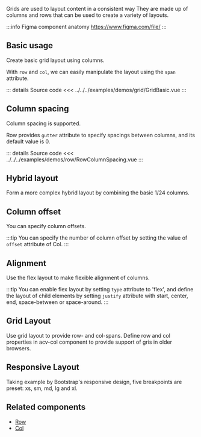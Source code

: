 Grids are used to layout content in a consistent way
They are made up of columns and rows that can be used to create a variety of layouts.

:::info Figma component anatomy
https://www.figma.com/file/
:::

## Basic usage

Create basic grid layout using columns.

With `row` and `col`, we can easily manipulate the layout using the `span` attribute.

<GridBasic />

::: details Source code
<<< ../../../examples/demos/grid/GridBasic.vue
:::

## Column spacing

Column spacing is supported.

Row provides `gutter` attribute to specify spacings between columns, and its default value is 0.

<RowColumnSpacing />

::: details Source code
<<< ../../../examples/demos/row/RowColumnSpacing.vue
:::

## Hybrid layout

Form a more complex hybrid layout by combining the basic 1/24 columns.

<GridHybridLayout />

## Column offset

You can specify column offsets.

:::tip
You can specify the number of column offset by setting the value of `offset` attribute of Col.
:::

<GridColumnOffset />

## Alignment

Use the flex layout to make flexible alignment of columns.

:::tip
You can enable flex layout by setting `type` attribute to 'flex', and define the layout of child elements by setting `justify` attribute with start, center, end, space-between or space-around.
:::

<GridAlignment />

## Grid Layout

Use grid layout to provide row- and col-spans.
Define row and col properties in acv-col component to provide support of gris in older browsers.

<GridLayout />

## Responsive Layout

Taking example by Bootstrap's responsive design, five breakpoints are preset: xs, sm, md, lg and xl.

<GridResponsive />

## Related components

- [Row](/components/Row/Row.doc)
- [Col](/components/Col/Col.doc)
